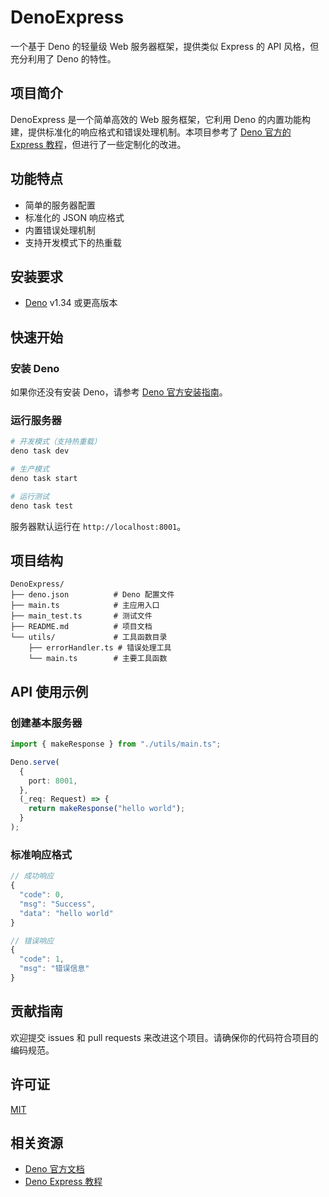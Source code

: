 # DenoExpress

一个基于 Deno 的轻量级 Web 服务器框架，提供类似 Express 的 API 风格，但充分利用了 Deno 的特性。

## 项目简介

DenoExpress 是一个简单高效的 Web 服务框架，它利用 Deno 的内置功能构建，提供标准化的响应格式和错误处理机制。本项目参考了 [Deno 官方的 Express 教程](https://docs.deno.com/examples/express_tutorial/)，但进行了一些定制化的改进。

## 功能特点

- 简单的服务器配置
- 标准化的 JSON 响应格式
- 内置错误处理机制
- 支持开发模式下的热重载

## 安装要求

- [Deno](https://deno.com/) v1.34 或更高版本

## 快速开始

### 安装 Deno

如果你还没有安装 Deno，请参考 [Deno 官方安装指南](https://deno.com/manual@v1.36.4/getting_started/installation)。

### 运行服务器

```bash
# 开发模式（支持热重载）
deno task dev

# 生产模式
deno task start

# 运行测试
deno task test
```

服务器默认运行在 `http://localhost:8001`。

## 项目结构

```
DenoExpress/
├── deno.json          # Deno 配置文件
├── main.ts            # 主应用入口
├── main_test.ts       # 测试文件
├── README.md          # 项目文档
└── utils/             # 工具函数目录
    ├── errorHandler.ts # 错误处理工具
    └── main.ts        # 主要工具函数
```

## API 使用示例

### 创建基本服务器

```typescript
import { makeResponse } from "./utils/main.ts";

Deno.serve(
  {
    port: 8001,
  },
  (_req: Request) => {
    return makeResponse("hello world");
  }
);
```

### 标准响应格式

```typescript
// 成功响应
{
  "code": 0,
  "msg": "Success",
  "data": "hello world"
}

// 错误响应
{
  "code": 1,
  "msg": "错误信息"
}
```

## 贡献指南

欢迎提交 issues 和 pull requests 来改进这个项目。请确保你的代码符合项目的编码规范。

## 许可证

[MIT](https://opensource.org/licenses/MIT)

## 相关资源

- [Deno 官方文档](https://deno.land/manual)
- [Deno Express 教程](https://docs.deno.com/examples/express_tutorial/)
